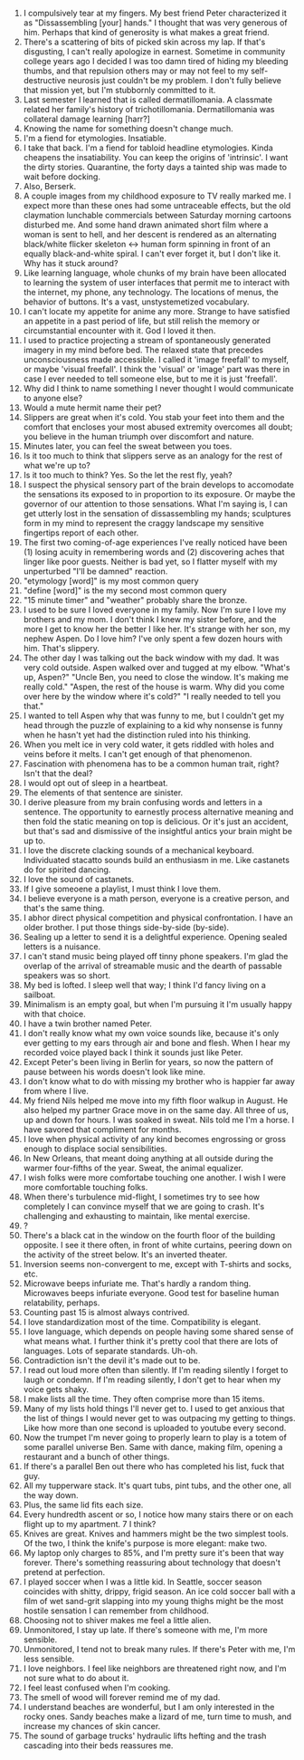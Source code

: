 1. I compulsively tear at my fingers. My best friend Peter characterized it as "Dissassembling [your] hands." I thought that was very generous of him. Perhaps that kind of generosity is what makes a great friend.
1. There's a scattering of bits of picked skin across my lap. If that's disgusting, I can't really apologize in earnest. Sometime in community college years ago I decided I was too damn tired of hiding my bleeding thumbs, and that repulsion others may or may not feel to my self-destructive neurosis just couldn't be my problem. I don't fully believe that mission yet, but I'm stubbornly committed to it.
1. Last semester I learned that is called dermatillomania. A classmate related her family's history of trichotillomania. Dermatillomania was collateral damage learning [harr?]
1. Knowing the name for something doesn't change much.
1. I'm a fiend for etymologies. Insatiable.
1. I take that back. I'm a fiend for tabloid headline etymologies. Kinda cheapens the insatiability. You can keep the origins of 'intrinsic'. I want the dirty stories. Quarantine, the forty days a tainted ship was made to wait before docking.
1. Also, Berserk.
1. A couple images from my childhood exposure to TV really marked me. I expect more than these ones had some untraceable effects, but the old claymation lunchable commercials between Saturday morning cartoons disturbed me. And some hand drawn animated short film where a woman is sent to hell, and her descent is rendered as an alternating black/white flicker skeleton <-> human form spinning in front of an equally black-and-white spiral. I can't ever forget it, but I don't like it. Why has it stuck around?
1. Like learning language, whole chunks of my brain have been allocated to learning the system of user interfaces that permit me to interact with the internet, my phone, any technology. The locations of menus, the behavior of buttons. It's a vast, unstystemetized vocabulary.
1. I can't locate my appetite for anime any more. Strange to have satisfied an appetite in a past period of life, but still relish the memory or circumstantial encounter with it. God I loved it then.
1. I used to practice projecting a stream of spontaneously generated imagery in my mind before bed. The relaxed state that precedes unconsciousness made accessible. I called it 'image freefall' to myself, or maybe 'visual freefall'. I think the 'visual' or 'image' part was there in case I ever needed to tell someone else, but to me it is just 'freefall'.
1. Why did I think to name something I never thought I would communicate to anyone else?
1. Would a mute hermit name their pet?
1. Slippers are great when it's cold. You stab your feet into them and the comfort that encloses your most abused extremity overcomes all doubt; you believe in the human triumph over discomfort and nature.
1. Minutes later, you can feel the sweat between you toes.
1. Is it too much to think that slippers serve as an analogy for the rest of what we're up to?
1. Is it too much to think? Yes. So the let the rest fly, yeah?
1. I suspect the physical sensory part of the brain develops to accomodate the sensations its exposed to in proportion to its exposure. Or maybe the governor of our attention to those sensations. What I'm saying is, I can get utterly lost in the sensation of dissassembling my hands; sculptures form in my mind to represent the craggy landscape my sensitive fingertips report of each other.
1. The first two coming-of-age experiences I've really noticed have been (1) losing acuity in remembering words and (2) discovering aches that linger like poor guests. Neither is bad yet, so I flatter myself with my unperturbed "I'll be damned" reaction.
1. "etymology [word]" is my most common query
1. "define [word]" is the my second most common query
1. "15 minute timer" and "weather" probably share the bronze.
1. I used to be sure I loved everyone in my family. Now I'm sure I love my brothers and my mom. I don't think I knew my sister before, and the more I get to know her the better I like her. It's strange with her son, my nephew Aspen. Do I love him? I've only spent a few dozen hours with him. That's slippery.
1. The other day I was talking out the back window with my dad. It was very cold outside. Aspen walked over and tugged at my elbow. "What's up, Aspen?" "Uncle Ben, you need to close the window. It's making me really cold." "Aspen, the rest of the house is warm. Why did you come over here by the window where it's cold?" "I really needed to tell you that."
1. I wanted to tell Aspen why that was funny to me, but I couldn't get my head through the puzzle of explaining to a kid why nonsense is funny when he hasn't yet had the distinction ruled into his thinking.
1. When you melt ice in very cold water, it gets riddled with holes and veins before it melts. I can't get enough of that phenomenon.
1. Fascination with phenomena has to be a common human trait, right? Isn't that the deal?
1. I would opt out of sleep in a heartbeat.
1. The elements of that sentence are sinister.
1. I derive pleasure from my brain confusing words and letters in a sentence. The opportunity to earnestly process alternative meaning and then fold the static meaning on top is delicious. Or it's just an accident, but that's sad and dismissive of the insightful antics your brain might be up to.
1. I love the discrete clacking sounds of a mechanical keyboard. Individuated stacatto sounds build an enthusiasm in me. Like castanets do for spirited dancing.
1. I love the sound of castanets.
1. If I give someoene a playlist, I must think I love them.
1. I believe everyone is a math person, everyone is a creative person, and that's the same thing.
1. I abhor direct physical competition and physical confrontation. I have an older brother. I put those things side-by-side (by-side).
1. Sealing up a letter to send it is a delightful experience. Opening sealed letters is a nuisance.
1. I can't stand music being played off tinny phone speakers. I'm glad the overlap of the arrival of streamable music and the dearth of passable speakers was so short.
1. My bed is lofted. I sleep well that way; I think I'd fancy living on a sailboat.
1. Minimalism is an empty goal, but when I'm pursuing it I'm usually happy with that choice.
1. I have a twin brother named Peter.
1. I don't really know what my own voice sounds like, because it's only ever getting to my ears through air and bone and flesh. When I hear my recorded voice played back I think it sounds just like Peter.
1. Except Peter's been living in Berlin for years, so now the pattern of pause between his words doesn't look like mine.
1. I don't know what to do with missing my brother who is happier far away from where I live.
1. My friend Nils helped me move into my fifth floor walkup in August. He also helped my partner Grace move in on the same day. All three of us, up and down for hours. I was soaked in sweat. Nils told me I'm a horse. I have savored that compliment for months.
1. I love when physical activity of any kind becomes engrossing or gross enough to displace social sensibilities.
1. In New Orleans, that meant doing anything at all outside during the warmer four-fifths of the year. Sweat, the animal equalizer.
1. I wish folks were more comfortabe touching one another. I wish I were more comfortable touching folks.
1. When there's turbulence mid-flight, I sometimes try to see how completely I can convince myself that we are going to crash. It's challenging and exhausting to maintain, like mental exercise.
1. ?
1. There's a black cat in the window on the fourth floor of the building opposite. I see it there often, in front of white curtains, peering down on the activity of the street below. It's an inverted theater.
1. Inversion seems non-convergent to me, except with T-shirts and socks, etc.
1. Microwave beeps infuriate me. That's hardly a random thing. Microwaves beeps infuriate everyone. Good test for baseline human relatability, perhaps.
1. Counting past 15 is almost always contrived.
1. I love standardization most of the time. Compatibility is elegant.
1. I love language, which depends on people having some shared sense of what means what. I further think it's pretty cool that there are lots of languages. Lots of separate standards. Uh-oh.
1. Contradiction isn't the devil it's made out to be.
1. I read out loud more often than silently. If I'm reading silently I forget to laugh or condemn. If I'm reading silently, I don't get to hear when my voice gets shaky.
1. I make lists all the time. They often comprise more than 15 items.
1. Many of my lists hold things I'll never get to. I used to get anxious that the list of things I would never get to was outpacing my getting to things. Like how more than one second is uploaded to youtube every second.
1. Now the trumpet I'm never going to properly learn to play is a totem of some parallel universe Ben. Same with dance, making film, opening a restaurant and a bunch of other things.
1. If there's a parallel Ben out there who has completed his list, fuck that guy.
1. All my tupperware stack. It's quart tubs, pint tubs, and the other one, all the way down.
1. Plus, the same lid fits each size.
1. Every hundredth ascent or so, I notice how many stairs there or on each flight up to my apartment. 7 I think?
1. Knives are great. Knives and hammers might be the two simplest tools. Of the two, I think the knife's purpose is more elegant: make two.
1. My laptop only charges to 85%, and I'm pretty sure it's been that way forever. There's something reassuring about technology that doesn't pretend at perfection.
1. I played soccer when I was a little kid. In Seattle, soccer season coincides with shitty, drippy, frigid season. An ice cold soccer ball with a film of wet sand-grit slapping into my young thighs might be the most hostile sensation I can remember from childhood.
1. Choosing not to shiver makes me feel a little alien.
1. Unmonitored, I stay up late. If there's someone with me, I'm more sensible.
1. Unmonitored, I tend not to break many rules. If there's Peter with me, I'm less sensible.
1. I love neighbors. I feel like neighbors are threatened right now, and I'm not sure what to do about it.
1. I feel least confused when I'm cooking.
1. The smell of wood will forever remind me of my dad.
1. I understand beaches are wonderful, but I am only interested in the rocky ones. Sandy beaches make a lizard of me, turn time to mush, and increase my chances of skin cancer.
1. The sound of garbage trucks' hydraulic lifts hefting and the trash cascading into their beds reassures me.
